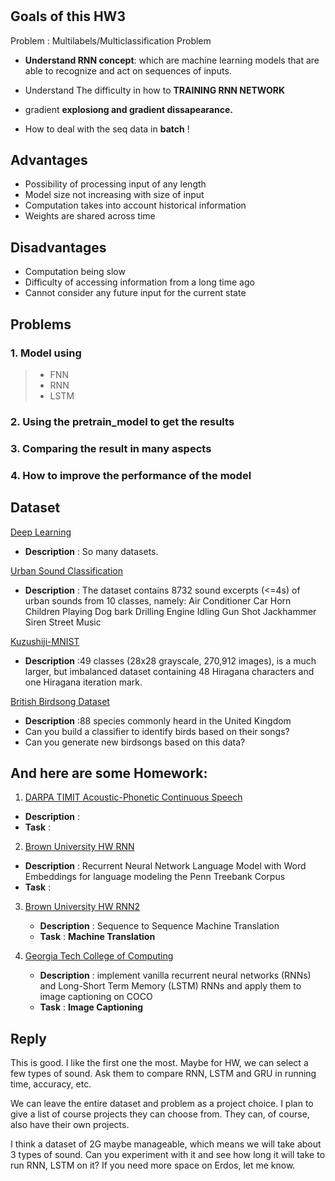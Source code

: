# 


## Goals of this HW3

Problem : Multilabels/Multiclassification Problem

* **Understand RNN concept**: which are machine learning models that are able to recognize and act on sequences of inputs.

* Understand The difficulty in how to **TRAINING RNN NETWORK**
* gradient **explosiong and gradient dissapearance.**
* How to deal with the seq data in **batch** !


## Advantages
* Possibility of processing input of any length
* Model size not increasing with size of input
* Computation takes into account historical information
* Weights are shared across time

## Disadvantages
* Computation being slow
* Difficulty of accessing information from a long time ago
* Cannot consider any future input for the current state



##  Problems 
### 1. Model using
> * FNN
> * RNN
> * LSTM
	
### 2. Using the pretrain_model to get the results
### 3. Comparing the result in many aspects 
### 4. How to improve the performance of the model

## Dataset 
[Deep Learning](http://deeplearning.net/datasets/)

* **Description** : So many datasets.

[Urban Sound Classification](https://www.kaggle.com/pavansanagapati/urban-sound-classification)

 * **Description** : The dataset contains 8732 sound excerpts (<=4s) of urban sounds from 10 classes, namely: Air Conditioner Car Horn Children Playing Dog bark Drilling Engine Idling Gun Shot Jackhammer Siren Street Music

 
[Kuzushiji-MNIST](https://www.kaggle.com/anokas/kuzushiji)

 * **Description** :49 classes (28x28 grayscale, 270,912 images), is a much larger, but imbalanced dataset containing 48 Hiragana characters and one Hiragana iteration mark.


[British Birdsong Dataset](https://www.kaggle.com/rtatman/british-birdsong-dataset)

* **Description** :88 species commonly heard in the United Kingdom
* Can you build a classifier to identify birds based on their songs?
* Can you generate new birdsongs based on this data?

## And here are some Homework:

1. [DARPA TIMIT Acoustic-Phonetic Continuous Speech](https://www.kaggle.com/mfekadu/darpa-timit-acousticphonetic-continuous-speech)
 * **Description** :
 * **Task** :

2. [Brown University HW RNN](http://cs.brown.edu/courses/cs1470/projects/public/hw5-rnn-lm.html)
 * **Description** : Recurrent Neural Network Language Model with Word Embeddings for language modeling the Penn Treebank Corpus
 * **Task** :

 
3. [Brown University HW RNN2](http://cs.brown.edu/courses/cs1470/projects/public/hw6-seq2seq.html)
	* **Description** : Sequence to Sequence Machine Translation
	* **Task** :  **Machine Translation**

4. [Georgia Tech College of Computing](https://www.cc.gatech.edu/classes/AY2018/cs7643_fall/hw3/)
	* **Description** : implement vanilla recurrent neural networks (RNNs) and Long-Short Term Memory (LSTM) RNNs and apply them to image captioning on COCO
	* **Task** : **Image Captioning**


## Reply 



This is good. I like the first one the most. Maybe for HW, we can select a few types of sound. Ask them to compare RNN, LSTM and GRU in running time, accuracy, etc. 

We can leave the entire dataset and problem as a project choice. I plan to give a list of course projects they can choose from. They can, of course, also have their own projects.

I think a dataset of 2G maybe manageable, which means we will take about 3 types of sound. Can you experiment with it and see how long it will take to run RNN, LSTM on it? If you need more space on Erdos, let me know.

